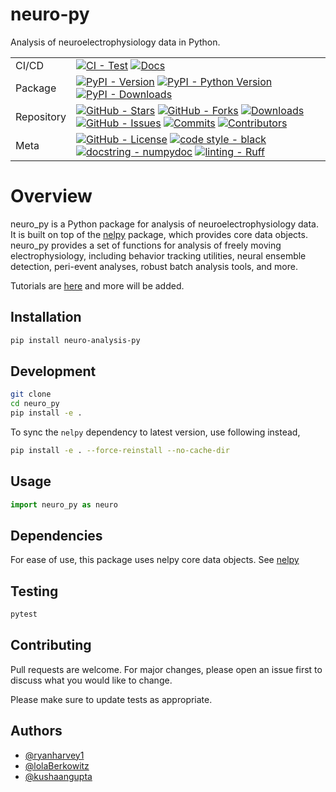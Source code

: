 # neuro-py

Analysis of neuroelectrophysiology data in Python.

|         |                                                                    |
|---------|--------------------------------------------------------------------|
| CI/CD   | [![CI - Test](https://github.com/ryanharvey1/neuro_py/actions/workflows/ci.yml/badge.svg)](https://github.com/ryanharvey1/neuro_py/actions/workflows/ci.yml) [![Docs](https://github.com/ryanharvey1/neuro_py/actions/workflows/deploy-docs.yml/badge.svg)](https://github.com/ryanharvey1/neuro_py/actions/workflows/deploy-docs.yml)    |
| Package | [![PyPI - Version](https://img.shields.io/pypi/v/neuro-analysis-py.svg?logo=pypi&label=PyPI&logoColor=gold)](https://pypi.org/project/neuro-analysis-py/) [![PyPI - Python Version](https://img.shields.io/pypi/pyversions/neuro-analysis-py.svg?logo=python&label=Python&logoColor=gold)](https://pypi.org/project/neuro-analysis-py/) [![PyPI - Downloads](https://img.shields.io/pypi/dm/neuro-analysis-py?color=blue&label=Installs&logo=pypi&logoColor=gold)](https://pypi.org/project/neuro-analysis-py/)    |
| Repository | [![GitHub - Stars](https://img.shields.io/github/stars/ryanharvey1/neuro_py?logo=github&label=Stars)]() [![GitHub - Forks](https://img.shields.io/github/forks/ryanharvey1/neuro_py?logo=github&label=Forks)]() [![Downloads](https://pepy.tech/badge/neuro-analysis-py)](https://pepy.tech/project/neuro-analysis-py) [![GitHub - Issues](https://img.shields.io/github/issues/ryanharvey1/neuro_py?logo=github&label=Issues&logoColor=gold)]() [![Commits](https://img.shields.io/github/last-commit/ryanharvey1/neuro_py)]() [![Contributors](https://img.shields.io/github/contributors/ryanharvey1/neuro_py)]()    |
| Meta    | [![GitHub - License](https://img.shields.io/github/license/ryanharvey1/neuro_py?logo=github&label=License&logoColor=gold)](LICENSE) [![code style - black](https://img.shields.io/badge/code%20style-black-000000.svg)](https://github.com/psf/black) [![docstring - numpydoc](https://img.shields.io/badge/docstring-numpydoc-blue)](https://numpydoc.readthedocs.io/en/latest/format.html) [![linting - Ruff](https://img.shields.io/endpoint?url=https://raw.githubusercontent.com/astral-sh/ruff/main/assets/badge/v2.json)](https://github.com/astral-sh/ruff)    |


Overview
========
neuro_py is a Python package for analysis of neuroelectrophysiology data. It is built on top of the [nelpy](https://github.com/nelpy/nelpy) package, which provides core data objects. neuro_py provides a set of functions for analysis of freely moving electrophysiology, including behavior tracking utilities, neural ensemble detection, peri-event analyses, robust batch analysis tools, and more. 

Tutorials are [here](https://github.com/ryanharvey1/neuro_py/tree/main/tutorials) and more will be added. 


## Installation

```bash
pip install neuro-analysis-py
```

## Development

```bash
git clone
cd neuro_py
pip install -e .
```

To sync the `nelpy` dependency to latest version, use following instead,

```bash
pip install -e . --force-reinstall --no-cache-dir
```

## Usage

```python
import neuro_py as neuro
```


## Dependencies 

For ease of use, this package uses nelpy core data objects. See [nelpy](https://github.com/nelpy/nelpy) 

## Testing

```bash
pytest
```

## Contributing

Pull requests are welcome. For major changes, please open an issue first to discuss what you would like to change.

Please make sure to update tests as appropriate.

## Authors

- [@ryanharvey1](https://www.github.com/ryanharvey1)
- [@lolaBerkowitz](https://www.github.com/lolaBerkowitz)
- [@kushaangupta](https://github.com/kushaangupta)
